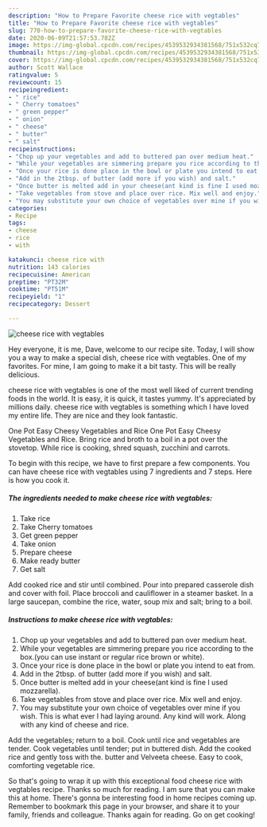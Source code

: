 ```yaml
---
description: "How to Prepare Favorite cheese rice with vegtables"
title: "How to Prepare Favorite cheese rice with vegtables"
slug: 770-how-to-prepare-favorite-cheese-rice-with-vegtables
date: 2020-06-09T21:57:53.782Z
image: https://img-global.cpcdn.com/recipes/4539532934381568/751x532cq70/cheese-rice-with-vegtables-recipe-main-photo.jpg
thumbnail: https://img-global.cpcdn.com/recipes/4539532934381568/751x532cq70/cheese-rice-with-vegtables-recipe-main-photo.jpg
cover: https://img-global.cpcdn.com/recipes/4539532934381568/751x532cq70/cheese-rice-with-vegtables-recipe-main-photo.jpg
author: Scott Wallace
ratingvalue: 5
reviewcount: 15
recipeingredient:
- " rice"
- " Cherry tomatoes"
- " green pepper"
- " onion"
- " cheese"
- " butter"
- " salt"
recipeinstructions:
- "Chop up your vegetables and add to buttered pan over medium heat."
- "While your vegetables are simmering prepare you rice according to the box.(you can use instant or regular rice brown or white)."
- "Once your rice is done place in the bowl or plate you intend to eat from."
- "Add in the 2tbsp. of butter (add more if you wish) and salt."
- "Once butter is melted add in your cheese(ant kind is fine I used mozzarella)."
- "Take vegetables from stove and place over rice. Mix well and enjoy."
- "You may substitute your own choice of vegetables over mine if you wish. This is what ever I had laying around. Any kind will work. Along with any kind of cheese and rice."
categories:
- Recipe
tags:
- cheese
- rice
- with

katakunci: cheese rice with 
nutrition: 143 calories
recipecuisine: American
preptime: "PT32M"
cooktime: "PT51M"
recipeyield: "1"
recipecategory: Dessert

---
```



![cheese rice with vegtables](https://img-global.cpcdn.com/recipes/4539532934381568/751x532cq70/cheese-rice-with-vegtables-recipe-main-photo.jpg)

Hey everyone, it is me, Dave, welcome to our recipe site. Today, I will show you a way to make a special dish, cheese rice with vegtables. One of my favorites. For mine, I am going to make it a bit tasty. This will be really delicious.

cheese rice with vegtables is one of the most well liked of current trending foods in the world. It is easy, it is quick, it tastes yummy. It's appreciated by millions daily. cheese rice with vegtables is something which I have loved my entire life. They are nice and they look fantastic.

One Pot Easy Cheesy Vegetables and Rice One Pot Easy Cheesy Vegetables and Rice. Bring rice and broth to a boil in a pot over the stovetop. While rice is cooking, shred squash, zucchini and carrots.


To begin with this recipe, we have to first prepare a few components. You can have cheese rice with vegtables using 7 ingredients and 7 steps. Here is how you cook it.

<!--inarticleads1-->

##### The ingredients needed to make cheese rice with vegtables:

1. Take  rice
1. Take  Cherry tomatoes
1. Get  green pepper
1. Take  onion
1. Prepare  cheese
1. Make ready  butter
1. Get  salt


Add cooked rice and stir until combined. Pour into prepared casserole dish and cover with foil. Place broccoli and cauliflower in a steamer basket. In a large saucepan, combine the rice, water, soup mix and salt; bring to a boil. 

<!--inarticleads2-->

##### Instructions to make cheese rice with vegtables:

1. Chop up your vegetables and add to buttered pan over medium heat.
1. While your vegetables are simmering prepare you rice according to the box.(you can use instant or regular rice brown or white).
1. Once your rice is done place in the bowl or plate you intend to eat from.
1. Add in the 2tbsp. of butter (add more if you wish) and salt.
1. Once butter is melted add in your cheese(ant kind is fine I used mozzarella).
1. Take vegetables from stove and place over rice. Mix well and enjoy.
1. You may substitute your own choice of vegetables over mine if you wish. This is what ever I had laying around. Any kind will work. Along with any kind of cheese and rice.


Add the vegetables; return to a boil. Cook until rice and vegetables are tender. Cook vegetables until tender; put in buttered dish. Add the cooked rice and gently toss with the. butter and Velveeta cheese. Easy to cook, comforting vegetable rice. 

So that's going to wrap it up with this exceptional food cheese rice with vegtables recipe. Thanks so much for reading. I am sure that you can make this at home. There's gonna be interesting food in home recipes coming up. Remember to bookmark this page in your browser, and share it to your family, friends and colleague. Thanks again for reading. Go on get cooking!
